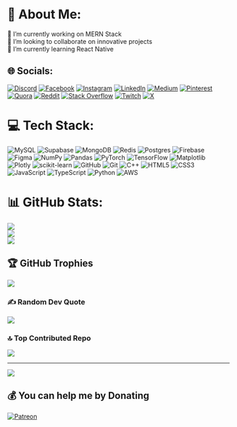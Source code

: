 # 💫 About Me:
🔭 I’m currently working on MERN Stack<br>👯 I’m looking to collaborate on innovative projects<br>🌱 I’m currently learning React Native


## 🌐 Socials:
[![Discord](https://img.shields.io/badge/Discord-%237289DA.svg?logo=discord&logoColor=white)](https://discord.gg/tqPW8uYECy) [![Facebook](https://img.shields.io/badge/Facebook-%231877F2.svg?logo=Facebook&logoColor=white)](https://facebook.com/MTalhaFarooqi786) [![Instagram](https://img.shields.io/badge/Instagram-%23E4405F.svg?logo=Instagram&logoColor=white)](https://instagram.com/mtalhafarooqi) [![LinkedIn](https://img.shields.io/badge/LinkedIn-%230077B5.svg?logo=linkedin&logoColor=white)](https://linkedin.com/in/m-talha-farooqi) [![Medium](https://img.shields.io/badge/Medium-12100E?logo=medium&logoColor=white)](https://medium.com/@mtalhamalik) [![Pinterest](https://img.shields.io/badge/Pinterest-%23E60023.svg?logo=Pinterest&logoColor=white)](https://pinterest.com/MTalhaFarooqi786) [![Quora](https://img.shields.io/badge/Quora-%23B92B27.svg?logo=Quora&logoColor=white)](https://quora.com/profile/M-Talha-Farooqi) [![Reddit](https://img.shields.io/badge/Reddit-%23FF4500.svg?logo=Reddit&logoColor=white)](https://reddit.com/user/mtalhafarooqi) [![Stack Overflow](https://img.shields.io/badge/-Stackoverflow-FE7A16?logo=stack-overflow&logoColor=white)](https://stackoverflow.com/users/20839925) [![Twitch](https://img.shields.io/badge/Twitch-%239146FF.svg?logo=Twitch&logoColor=white)](https://twitch.tv/m_talhafarooqi) [![X](https://img.shields.io/badge/X-black.svg?logo=X&logoColor=white)](https://x.com/MTalhaFarooqi) 

# 💻 Tech Stack:
![MySQL](https://img.shields.io/badge/mysql-4479A1.svg?style=flat&logo=mysql&logoColor=white) ![Supabase](https://img.shields.io/badge/Supabase-3ECF8E?style=flat&logo=supabase&logoColor=white) ![MongoDB](https://img.shields.io/badge/MongoDB-%234ea94b.svg?style=flat&logo=mongodb&logoColor=white) ![Redis](https://img.shields.io/badge/redis-%23DD0031.svg?style=flat&logo=redis&logoColor=white) ![Postgres](https://img.shields.io/badge/postgres-%23316192.svg?style=flat&logo=postgresql&logoColor=white) ![Firebase](https://img.shields.io/badge/firebase-a08021?style=flat&logo=firebase&logoColor=ffcd34) ![Figma](https://img.shields.io/badge/figma-%23F24E1E.svg?style=flat&logo=figma&logoColor=white) ![NumPy](https://img.shields.io/badge/numpy-%23013243.svg?style=flat&logo=numpy&logoColor=white) ![Pandas](https://img.shields.io/badge/pandas-%23150458.svg?style=flat&logo=pandas&logoColor=white) ![PyTorch](https://img.shields.io/badge/PyTorch-%23EE4C2C.svg?style=flat&logo=PyTorch&logoColor=white) ![TensorFlow](https://img.shields.io/badge/TensorFlow-%23FF6F00.svg?style=flat&logo=TensorFlow&logoColor=white) ![Matplotlib](https://img.shields.io/badge/Matplotlib-%23ffffff.svg?style=flat&logo=Matplotlib&logoColor=black) ![Plotly](https://img.shields.io/badge/Plotly-%233F4F75.svg?style=flat&logo=plotly&logoColor=white) ![scikit-learn](https://img.shields.io/badge/scikit--learn-%23F7931E.svg?style=flat&logo=scikit-learn&logoColor=white) ![GitHub](https://img.shields.io/badge/github-%23121011.svg?style=flat&logo=github&logoColor=white) ![Git](https://img.shields.io/badge/git-%23F05033.svg?style=flat&logo=git&logoColor=white) ![C++](https://img.shields.io/badge/c++-%2300599C.svg?style=flat&logo=c%2B%2B&logoColor=white) ![HTML5](https://img.shields.io/badge/html5-%23E34F26.svg?style=flat&logo=html5&logoColor=white) ![CSS3](https://img.shields.io/badge/css3-%231572B6.svg?style=flat&logo=css3&logoColor=white) ![JavaScript](https://img.shields.io/badge/javascript-%23323330.svg?style=flat&logo=javascript&logoColor=%23F7DF1E) ![TypeScript](https://img.shields.io/badge/typescript-%23007ACC.svg?style=flat&logo=typescript&logoColor=white) ![Python](https://img.shields.io/badge/python-3670A0?style=flat&logo=python&logoColor=ffdd54) ![AWS](https://img.shields.io/badge/AWS-%23FF9900.svg?style=flat&logo=amazon-aws&logoColor=white)
# 📊 GitHub Stats:
![](https://github-readme-stats.vercel.app/api?username=M-Talha-Farooqi&theme=codeSTACKr&hide_border=false&include_all_commits=true&count_private=true)<br/>
![](https://github-readme-streak-stats.herokuapp.com/?user=M-Talha-Farooqi&theme=codeSTACKr&hide_border=false)<br/>
![](https://github-readme-stats.vercel.app/api/top-langs/?username=M-Talha-Farooqi&theme=codeSTACKr&hide_border=false&include_all_commits=true&count_private=true&layout=compact)

## 🏆 GitHub Trophies
![](https://github-profile-trophy.vercel.app/?username=M-Talha-Farooqi&theme=radical&no-frame=false&no-bg=false&margin-w=4)

### ✍️ Random Dev Quote
![](https://quotes-github-readme.vercel.app/api?type=vetical&theme=radical)

### 🔝 Top Contributed Repo
![](https://github-contributor-stats.vercel.app/api?username=M-Talha-Farooqi&limit=5&theme=dark&combine_all_yearly_contributions=true)

---
[![](https://visitcount.itsvg.in/api?id=M-Talha-Farooqi&icon=5&color=0)](https://visitcount.itsvg.in)

  ## 💰 You can help me by Donating
  [![Patreon](https://img.shields.io/badge/Patreon-F96854?style=for-the-badge&logo=patreon&logoColor=white)](https://patreon.com/mtalhafarooqi) 

  
<!-- Proudly created with GPRM ( https://gprm.itsvg.in ) -->
